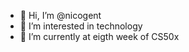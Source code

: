 - 👋 Hi, I’m @nicogent
- 👀 I’m interested in technology
- 🌱 I’m currently at eigth week of CS50x


<!---
nicogent/nicogent is a ✨ special ✨ repository because its `README.md` (this file) appears on your GitHub profile.
You can click the Preview link to take a look at your changes.
--->
